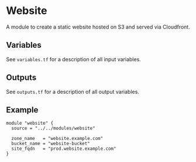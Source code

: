 # Website

A module to create a static website hosted on S3 and served via Cloudfront.

## Variables

See `variables.tf` for a description of all input variables.

## Outputs

See `outputs.tf` for a description of all output variables.

## Example

```hcl
module "website" {
  source = "../../modules/website"

  zone_name   = "website.example.com"
  bucket_name = "website-bucket"
  site_fqdn   = "prod.website.example.com"
}
```
